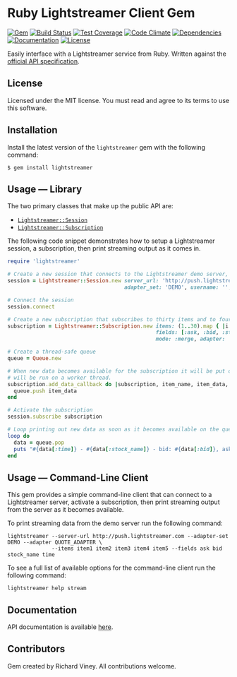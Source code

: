 # Ruby Lightstreamer Client Gem

[![Gem][gem-badge]][gem-link]
[![Build Status][travis-ci-badge]][travis-ci-link]
[![Test Coverage][test-coverage-badge]][test-coverage-link]
[![Code Climate][code-climate-badge]][code-climate-link]
[![Dependencies][dependencies-badge]][dependencies-link]
[![Documentation][documentation-badge]][documentation-link]
[![License][license-badge]][license-link]

Easily interface with a Lightstreamer service from Ruby. Written against the
[official API specification](http://www.lightstreamer.com/docs/client_generic_base/Network%20Protocol%20Tutorial.pdf).

## License

Licensed under the MIT license. You must read and agree to its terms to use this software.

## Installation

Install the latest version of the `lightstreamer` gem with the following command:

```
$ gem install lightstreamer
```

## Usage — Library

The two primary classes that make up the public API are:

- [`Lightstreamer::Session`](http://www.rubydoc.info/github/rviney/lightstreamer/Lightstreamer/Session)
- [`Lightstreamer::Subscription`](http://www.rubydoc.info/github/rviney/lightstreamer/Lightstreamer/Subscription)

The following code snippet demonstrates how to setup a Lightstreamer session, a subscription, then print streaming
output as it comes in.

```ruby
require 'lightstreamer'

# Create a new session that connects to the Lightstreamer demo server, which needs no authentication
session = Lightstreamer::Session.new server_url: 'http://push.lightstreamer.com',
                                     adapter_set: 'DEMO', username: '', password: ''

# Connect the session
session.connect

# Create a new subscription that subscribes to thirty items and to four fields on each item
subscription = Lightstreamer::Subscription.new items: (1..30).map { |i| "item#{i}" },
                                               fields: [:ask, :bid, :stock_name, :time],
                                               mode: :merge, adapter: 'QUOTE_ADAPTER'

# Create a thread-safe queue
queue = Queue.new

# When new data becomes available for the subscription it will be put on the queue. This callback
# will be run on a worker thread.
subscription.add_data_callback do |subscription, item_name, item_data, new_values|
  queue.push item_data
end

# Activate the subscription
session.subscribe subscription

# Loop printing out new data as soon as it becomes available on the queue
loop do
  data = queue.pop
  puts "#{data[:time]} - #{data[:stock_name]} - bid: #{data[:bid]}, ask: #{data[:ask]}"
end
```

## Usage — Command-Line Client

This gem provides a simple command-line client that can connect to a Lightstreamer server, activate a
subscription, then print streaming output from the server as it becomes available.

To print streaming data from the demo server run the following command:

```
lightstreamer --server-url http://push.lightstreamer.com --adapter-set DEMO --adapter QUOTE_ADAPTER \
              --items item1 item2 item3 item4 item5 --fields ask bid stock_name time
```

To see a full list of available options for the command-line client run the following command:

```
lightstreamer help stream
```

## Documentation

API documentation is available [here](http://www.rubydoc.info/github/rviney/lightstreamer).

## Contributors

Gem created by Richard Viney. All contributions welcome.

[gem-link]: https://rubygems.org/gems/lightstreamer
[gem-badge]: https://badge.fury.io/rb/lightstreamer.svg
[travis-ci-link]: http://travis-ci.org/rviney/lightstreamer
[travis-ci-badge]: https://travis-ci.org/rviney/lightstreamer.svg?branch=master
[test-coverage-link]: https://codeclimate.com/github/rviney/lightstreamer/coverage
[test-coverage-badge]: https://codeclimate.com/github/rviney/lightstreamer/badges/coverage.svg
[code-climate-link]: https://codeclimate.com/github/rviney/lightstreamer
[code-climate-badge]: https://codeclimate.com/github/rviney/lightstreamer/badges/gpa.svg
[dependencies-link]: https://gemnasium.com/rviney/lightstreamer
[dependencies-badge]: https://gemnasium.com/rviney/lightstreamer.svg
[documentation-link]: https://inch-ci.org/github/rviney/lightstreamer
[documentation-badge]: https://inch-ci.org/github/rviney/lightstreamer.svg?branch=master
[license-link]: https://github.com/rviney/lightstreamer/blob/master/LICENSE.md
[license-badge]: https://img.shields.io/badge/license-MIT-blue.svg
